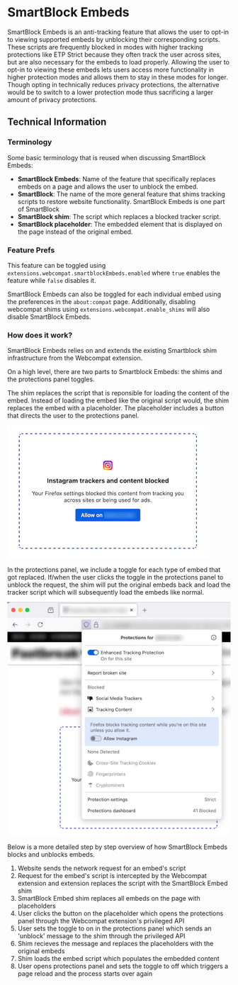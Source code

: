 # SmartBlock Embeds

SmartBlock Embeds is an anti-tracking feature that allows the user to opt-in to viewing supported embeds by unblocking their corresponding scripts. These scripts are frequently blocked in modes with higher tracking protections like ETP Strict because they often track the user across sites, but are also necessary for the embeds to load properly. Allowing the user to opt-in to viewing these embeds lets users access more functionality in higher protection modes and allows them to stay in these modes for longer. Though opting in technically reduces privacy protections, the alternative would be to switch to a lower protection mode thus sacrificing a larger amount of privacy protections.

## Technical Information

### Terminology

Some basic terminology that is reused when discussing SmartBlock Embeds:
- **SmartBlock Embeds**: Name of the feature that specifically replaces embeds on a page and allows the user to unblock the embed.
- **SmartBlock**: The name of the more general feature that shims tracking scripts to restore website functionality. SmartBlock Embeds is one part of SmartBlock
- **SmartBlock shim**: The script which replaces a blocked tracker script.
- **SmartBlock placeholder**: The embedded element that is displayed on the page instead of the original embed.

### Feature Prefs

This feature can be toggled using `extensions.webcompat.smartblockEmbeds.enabled` where `true` enables the feature while `false` disables it.

SmartBlock Embeds can also be toggled for each individual embed using the preferences in the `about:compat` page. Additionally, disabling webcompat shims using `extensions.webcompat.enable_shims` will also disable SmartBlock Embeds.

### How does it work?

SmartBlock Embeds relies on and extends the existing Smartblock shim infrastructure from the Webcompat extension.

On a high level, there are two parts to Smartblock Embeds: the shims and the protections panel toggles.

The shim replaces the script that is reponsible for loading the content of the embed. Instead of loading the embed like the original script would, the shim replaces the embed with a placeholder. The placeholder includes a button that directs the user to the protections panel.

![placeholder](media/placeholder.png)

In the protections panel, we include a toggle for each type of embed that got replaced. If/when the user clicks the toggle in the protections panel to unblock the request, the shim will put the original embeds back and load the tracker script which will subsequently load the embeds like normal.

![panel](media/panel.png)

Below is a more detailed step by step overview of how SmartBlock Embeds blocks and unblocks embeds.

1. Website sends the network request for an embed's script
2. Request for the embed's script is intercepted by the Webcompat extension and extension replaces the script with the SmartBlock Embed shim
3. SmartBlock Embed shim replaces all embeds on the page with placeholders
4. User clicks the button on the placeholder which opens the protections panel through the Webcompat extension's privileged API
5. User sets the toggle to on in the protections panel which sends an 'unblock' message to the shim through the privileged API
6. Shim recieves the message and replaces the placeholders with the original embeds
7. Shim loads the embed script which populates the embedded content
8. User opens protections panel and sets the toggle to off which triggers a page reload and the process starts over again
